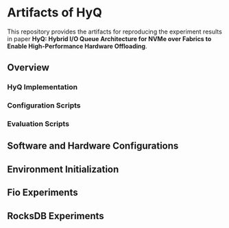 # Artifacts of HyQ

This repository provides the artifacts for reproducing the experiment results in paper __HyQ: Hybrid I/O Queue Architecture for NVMe over Fabrics to Enable High-Performance Hardware Offloading__.

## Overview

### HyQ Implementation

### Configuration Scripts

### Evaluation Scripts

## Software and Hardware Configurations

## Environment Initialization

## Fio Experiments

## RocksDB Experiments
